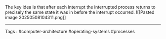 The key idea is that after each interrupt the interrupted process returns to precisely the same state it was in before the interrupt occurred.
![[Pasted image 20250508104311.png]]
___
Tags : #computer-architecture #operating-systems #processes